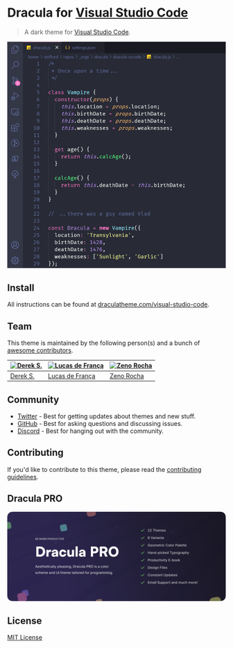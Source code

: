 # Dracula for [Visual Studio Code](http://code.visualstudio.com)

> A dark theme for [Visual Studio Code](http://code.visualstudio.com).

![Screenshot](https://raw.githubusercontent.com/dracula/visual-studio-code/master/screenshot.png)

## Install

All instructions can be found at [draculatheme.com/visual-studio-code](https://draculatheme.com/visual-studio-code).

## Team

This theme is maintained by the following person(s) and a bunch of [awesome contributors](https://github.com/dracula/visual-studio-code/graphs/contributors).

| [![Derek S.](https://github.com/dsifford.png?size=100)](https://github.com/dsifford) | [![Lucas de França](https://github.com/luxonauta.png?size=100)](https://github.com/luxonauta) | [![Zeno Rocha](https://github.com/zenorocha.png?size=100)](https://github.com/zenorocha) |
| ------------------------------------------------------------------------------------ | --------------------------------------------------------------------------------------------- | ---------------------------------------------------------------------------------------- |
| [Derek S.](https://github.com/dsifford)                                              | [Lucas de França](https://github.com/luxonauta)                                               | [Zeno Rocha](https://github.com/zenorocha)                                               |

## Community

-   [Twitter](https://twitter.com/draculatheme) - Best for getting updates about themes and new stuff.
-   [GitHub](https://github.com/dracula/dracula-theme/discussions) - Best for asking questions and discussing issues.
-   [Discord](https://draculatheme.com/discord-invite) - Best for hanging out with the community.

## Contributing

If you'd like to contribute to this theme, please read the [contributing guidelines](https://github.com/dracula/visual-studio-code/blob/HEAD/.github/CONTRIBUTING.md).

## Dracula PRO

[![Dracula PRO](https://github.com/dracula/visual-studio-code/raw/HEAD/dracula-pro.png)](https://draculatheme.com/pro)

## License

[MIT License](https://github.com/dracula/visual-studio-code/blob/HEAD/LICENSE)
